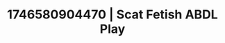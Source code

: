 ---
categories:
- AI-generated
- BookTok after dark
- Self-pleasure
- Soft spanking
- Erotic silhouette
- Pleasure mapping
- ASMR
- Cosplay
image: /assets/images/1746580904470.jpg
layout: post
seo:
  description: Featured content with high-quality Scat Fetish, ABDL Play. HD images
    available.
  keywords: Scat Fetish, ABDL Play
  og_image: /assets/images/1746580904470.jpg
  schema_type: VisualArtwork
tags:
- ABDL Play
- Scat Fetish
- '#1746580904470'
title: 1746580904470 | Scat Fetish ABDL Play
---